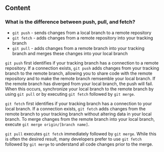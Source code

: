 ## Content

### What is the difference between push, pull, and fetch?

- `git push` - sends changes from a local branch to a remote repository
- `git fetch` - adds changes from a remote repository into your tracking branch
- `git pull` - adds changes from a remote branch into your tracking branch and merges these changes into your local branch

`git push` first identifies if your tracking branch has a connection to a remote repository. If a connection exists, `git push` adds changes from your tracking branch to the remote branch, allowing you to share code with the remote repository and to make the remote branch remsemble your local branch. If the remote branch has diverged from your local branch, the push will fail. When this occurs, synchronize your local branch to the remote branch by using `git pull` or by executing `git fetch` followed by `git merge`. 

`git fetch` first identifies if your tracking branch has a connection to your local branch. If a connection exists, `git fetch` adds changes from the remote branch to your tracking branch without altering data in your local branch. To merge changes from the remote branch into your local branch, execute `git merge origin/[branch name]`.

`git pull` executes `git fetch` immediately followed by `git merge`. While this is often the desired result, many developers prefer to use `git fetch` followed by `git merge` to understand all code changes prior to the merge.